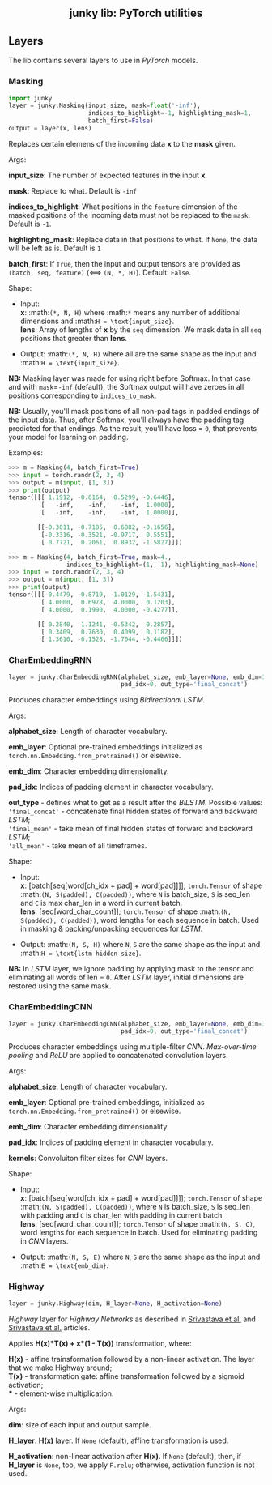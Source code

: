 <h2 align="center">junky lib: PyTorch utilities</h2>

## Layers

The lib contains several layers to use in *PyTorch* models.

### Masking

```python
import junky
layer = junky.Masking(input_size, mask=float('-inf'),
                      indices_to_highlight=-1, highlighting_mask=1,
                      batch_first=False)
output = layer(x, lens)
```
Replaces certain elemens of the incoming data **x** to the **mask** given.

Args:

**input_size**: The number of expected features in the input **x**.

**mask**: Replace to what. Default is `-inf`

**indices_to_highlight**: What positions in the `feature` dimension of the
masked positions of the incoming data must not be replaced to the `mask`.
Default is `-1`.

**highlighting_mask**: Replace data in that positions to what. If `None`, the
data will be left as is. Default is `1`

**batch_first**: If `True`, then the input and output tensors are provided
as `(batch, seq, feature)` (<==> `(N, *, H)`). Default: `False`.

Shape:

- Input:<br/>
**x**: :math:`(*, N, H)` where :math:`*` means any number of additional
dimensions and :math:`H = \text{input_size}`.<br/>
**lens**: Array of lengths of **x** by the `seq` dimension. We mask data in
all `seq` positions that greater than **lens**.

- Output: :math:`(*, N, H)` where all are the same shape as the input and
:math:`H = \text{input_size}`.

**NB:** Masking layer was made for using right before Softmax. In that case
and with `mask`=``-inf`` (default), the Softmax output will have zeroes in all
positions corresponding to `indices_to_mask`.

**NB:** Usually, you'll mask positions of all non-pad tags in padded endings
of the input data. Thus, after Softmax, you'll always have the padding tag
predicted for that endings. As the result, you'll have loss = `0`, that
prevents your model for learning on padding.

Examples:

```python
>>> m = Masking(4, batch_first=True)
>>> input = torch.randn(2, 3, 4)
>>> output = m(input, [1, 3])
>>> print(output)
tensor([[[ 1.1912, -0.6164,  0.5299, -0.6446],
         [   -inf,    -inf,    -inf,  1.0000],
         [   -inf,    -inf,    -inf,  1.0000]],

        [[-0.3011, -0.7185,  0.6882, -0.1656],
         [-0.3316, -0.3521, -0.9717,  0.5551],
         [ 0.7721,  0.2061,  0.8932, -1.5827]]])
```

```python
>>> m = Masking(4, batch_first=True, mask=4.,
                indices_to_highlight=(1, -1), highlighting_mask=None)
>>> input = torch.randn(2, 3, 4)
>>> output = m(input, [1, 3])
>>> print(output)
tensor([[[-0.4479, -0.8719, -1.0129, -1.5431],
         [ 4.0000,  0.6978,  4.0000,  0.1203],
         [ 4.0000,  0.1990,  4.0000, -0.4277]],

        [[ 0.2840,  1.1241, -0.5342,  0.2857],
         [ 0.3409,  0.7630,  0.4099,  0.1182],
         [ 1.3610, -0.1528, -1.7044, -0.4466]]])
```

### CharEmbeddingRNN

```python
layer = junky.CharEmbeddingRNN(alphabet_size, emb_layer=None, emb_dim=300,
                               pad_idx=0, out_type='final_concat')
```
Produces character embeddings using *Bidirectional LSTM*.

Args:

**alphabet_size**: Length of character vocabulary.

**emb_layer**: Optional pre-trained embeddings initialized as
`torch.nn.Embedding.from_pretrained()` or elsewise.

**emb_dim**: Character embedding dimensionality.

**pad_idx**: Indices of padding element in character vocabulary.

**out_type** - defines what to get as a result after the *BiLSTM*. Possible
values:<br/>
`'final_concat'` - concatenate final hidden states of forward and backward
*LSTM*;<br/>
`'final_mean'` - take mean of final hidden states of forward and backward
*LSTM*;<br/>
`'all_mean'` - take mean of all timeframes.

Shape:<br/>

- Input:<br/>
**x**: [batch[seq[word[ch_idx + pad] + word[pad]]]]; `torch.Tensor` of shape
:math:`(N, S(padded), C(padded))`, where `N` is batch_size, `S` is seq_len and
`C` is max char_len in a word in current batch.<br/>
**lens**: [seq[word_char_count]]; `torch.Tensor` of shape
:math:`(N, S(padded), C(padded))`, word lengths for each sequence in batch.
Used in masking & packing/unpacking sequences for *LSTM*.

- Output: :math:`(N, S, H)` where `N`, `S` are the same shape as the input and
:math:`H = \text{lstm hidden size}`.

**NB:** In *LSTM* layer, we ignore padding by applying mask to the tensor and
eliminating all words of len = `0`. After *LSTM* layer, initial dimensions are
restored using the same mask.

### CharEmbeddingCNN

```python
layer = junky.CharEmbeddingCNN(alphabet_size, emb_layer=None, emb_dim=300,
                               pad_idx=0, out_type='final_concat')
```
Produces character embeddings using multiple-filter *CNN*. *Max-over-time
pooling* and *ReLU* are applied to concatenated convolution layers.

Args:

**alphabet_size**: Length of character vocabulary.

**emb_layer**: Optional pre-trained embeddings, initialized as
`torch.nn.Embedding.from_pretrained()` or elsewise.

**emb_dim**: Character embedding dimensionality.

**pad_idx**: Indices of padding element in character vocabulary.

**kernels**: Convoluiton filter sizes for *CNN* layers. 
    
Shape:

- Input:<br/>
**x**: [batch[seq[word[ch_idx + pad] + word[pad]]]]; `torch.Tensor` of shape
:math:`(N, S(padded), C(padded))`, where `N` is batch_size, `S` is seq_len
with padding and `C` is char_len with padding in current batch.<br/>
**lens**: [seq[word_char_count]]; `torch.Tensor` of shape :math:`(N, S, C)`,
word lengths for each sequence in batch. Used for eliminating padding in *CNN*
layers.

- Output: :math:`(N, S, E)` where `N`, `S` are the same shape as the input and
:math:`E = \text{emb_dim}`.

### Highway

```python
layer = junky.Highway(dim, H_layer=None, H_activation=None)
```
*Highway* layer for *Highway Networks* as described in
[Srivastava et al.](https://arxiv.org/abs/1505.00387) and
[Srivastava et al.](https://arxiv.org/abs/1507.06228) articles.

Applies **H(x)\*T(x) + x\*(1 - T(x))** transformation, where:

**H(x)** - affine trainsformation followed by a non-linear activation. The layer
that we make Highway around;<br/>
**T(x)** - transformation gate: affine transformation followed by a sigmoid
activation;<br/>
**\*** - element-wise multiplication.

Args:

**dim**: size of each input and output sample.

**H_layer**: **H(x)** layer. If `None` (default), affine transformation is used.

**H_activation**: non-linear activation after **H(x)**. If `None` (default),
then, if **H_layer** is `None`, too, we apply `F.relu`; otherwise, activation
function is not used.
